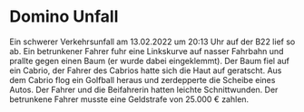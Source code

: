 Domino Unfall
=============

Ein schwerer Verkehrsunfall am 13.02.2022 um 20:13 Uhr auf der B22 lief so ab.  Ein betrunkener Fahrer fuhr eine Linkskurve  auf nasser Fahrbahn und prallte gegen  einen Baum (er wurde dabei eingeklemmt).  Der Baum fiel auf ein Cabrio, der Fahrer des Cabrios hatte sich die Haut auf geratscht. Aus dem Cabrio flog ein Golfball heraus und zerdepperte die Scheibe eines Autos. Der Fahrer und die Beifahrerin hatten leichte Schnittwunden. Der betrunkene Fahrer musste eine Geldstrafe von 25.000 € zahlen.  
